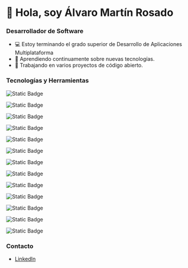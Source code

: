 # 👋 Hola, soy Álvaro Martín Rosado

### Desarrollador de Software

- 💻 Estoy terminando el grado superior de Desarrollo de Aplicaciones Multiplataforma
- 🌱 Aprendiendo continuamente sobre nuevas tecnologías.
- 🔭 Trabajando en varios proyectos de código abierto.

### Tecnologías y Herramientas
![Static Badge](https://img.shields.io/badge/Java-blue)

![Static Badge](https://img.shields.io/badge/Kotlin-brown)

![Static Badge](https://img.shields.io/badge/Python-orange)

![Static Badge](https://img.shields.io/badge/C-green)

![Static Badge](https://img.shields.io/badge/C%23-red)

![Static Badge](https://img.shields.io/badge/MySQL-yellow)

![Static Badge](https://img.shields.io/badge/SQLite-purple)

![Static Badge](https://img.shields.io/badge/HTML-grey)

![Static Badge](https://img.shields.io/badge/CSS-lightblue)

![Static Badge](https://img.shields.io/badge/AndroidStudio-lightgreen)

![Static Badge](https://img.shields.io/badge/NetBeans-lightgrey)

![Static Badge](https://img.shields.io/badge/VisualStudioCode-darkblue)

![Static Badge](https://img.shields.io/badge/Eclipse-pink)



### Contacto
- [LinkedIn](linkedin.com/in/alvaro-martin-rosado)

